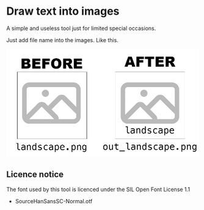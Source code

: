 # Draw text into images

A simple and useless tool just for limited special occasions.

Just add file name into the images. Like this.

![Example](example.png)

## Licence notice

The font used by this tool is licenced under the SIL Open Font License 1.1
- SourceHanSansSC-Normal.otf
